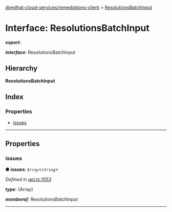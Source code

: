 [@redhat-cloud-services/remediations-client](../README.md) > [ResolutionsBatchInput](../interfaces/resolutionsbatchinput.md)

# Interface: ResolutionsBatchInput

*__export__*: 

*__interface__*: ResolutionsBatchInput

## Hierarchy

**ResolutionsBatchInput**

## Index

### Properties

* [issues](resolutionsbatchinput.md#issues)

---

## Properties

<a id="issues"></a>

###  issues

**● issues**: *`Array`<`string`>*

*Defined in [api.ts:1053](https://github.com/RedHatInsights/javascript-clients/blob/master/packages/remediations/api.ts#L1053)*

*__type__*: {Array}

*__memberof__*: ResolutionsBatchInput

___

